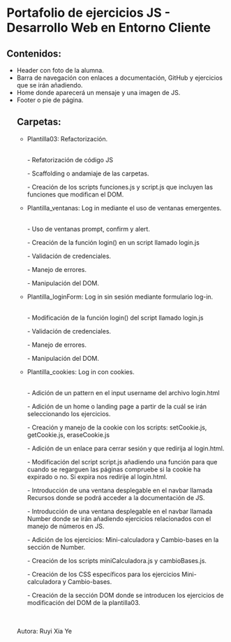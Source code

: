 <h1>Portafolio de ejercicios JS - Desarrollo Web en Entorno Cliente</h1>

<h2>Contenidos:</h2>
<ul>
  <li>Header con foto de la alumna.</li>
  <li>Barra de navegación con enlaces a documentación, GitHub y ejercicios que se irán añadiendo.</li>
  <li>Home donde aparecerá un mensaje y una imagen de JS.</li>
  <li>Footer o pie de página.</li>

<h2>Carpetas:</h2>
<ul>
  <li>Plantilla03: Refactorización.</li>
  <br/>
  <p>- Refatorización de código JS</p>
  <p>- Scaffolding o andamiaje de las carpetas.</p>
  <p>- Creación de los scripts funciones.js y script.js que incluyen las funciones que modifican el DOM.</p>

  <li>Plantilla_ventanas: Log in mediante el uso de ventanas emergentes.</li>
  <br/>
  <p>- Uso de ventanas prompt, confirm y alert.</p>
  <p>- Creación de la función login() en un script llamado login.js</p>
  <p>- Validación de credenciales.</p>
  <p>- Manejo de errores.</p>
  <p>- Manipulación del DOM.</p>

  <li>Plantilla_loginForm: Log in sin sesión mediante formulario log-in.</li>
  <br/>
  <p>- Modificación de la función login() del script llamado login.js</p>
  <p>- Validación de credenciales.</p>
  <p>- Manejo de errores.</p>
  <p>- Manipulación del DOM.</p>

  <li>Plantilla_cookies: Log in con cookies.</li>
  <br/>
  <p>- Adición de un pattern en el input username del archivo login.html</p>
  <p>- Adición de un home o landing page a partir de la cuál se irán seleccionando los ejercicios.</p>
  <p>- Creación y manejo de la cookie con los scripts: setCookie.js, getCookie.js, eraseCookie.js</p>
  <p>- Adición de un enlace para cerrar sesión y que redirija al login.html.</p>
  <p>- Modificación del script script.js añadiendo una función para que cuando se regarguen las páginas compruebe si la cookie ha expirado o no. Si expira nos redirije al login.html.</p>
  <p>- Introducción de una ventana desplegable en el navbar llamada Recursos donde se podrá acceder a la documentación de JS.</p>
  <p>- Introducción de una ventana desplegable en el navbar llamada Number donde se irán añadiendo ejercicios relacionados con el manejo de números en JS.</p>
  <p>- Adición de los ejercicios: Mini-calculadora y Cambio-bases en la sección de Number.</p>
  <p>- Creación de los scripts miniCalculadora.js y cambioBases.js.</p>
  <p>- Creación de los CSS específicos para los ejercicios Mini-calculadora y Cambio-bases.</p>
  <p>- Creación de la sección DOM donde se introducen los ejercicios de modificación del DOM de la plantilla03.</p>
</ul>
<br/>
<br/>
<footer>Autora: Ruyi Xia Ye</footer>
